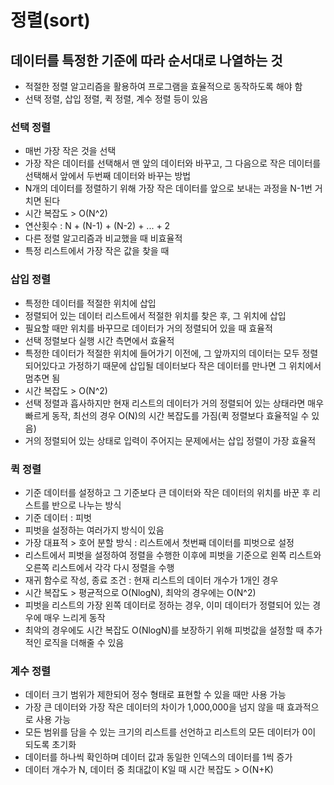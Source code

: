 # 정렬(sort)
## 데이터를 특정한 기준에 따라 순서대로 나열하는 것
* 적절한 정렬 알고리즘을 활용하여 프로그램을 효율적으로 동작하도록 해야 함
* 선택 정렬, 삽입 정렬, 퀵 정렬, 계수 정렬 등이 있음

### 선택 정렬
* 매번 가장 작은 것을 선택
* 가장 작은 데이터를 선택해서 맨 앞의 데이터와 바꾸고, 그 다음으로 작은 데이터를 선택해서 앞에서 두번째 데이터와 바꾸는 방법
* N개의 데이터를 정렬하기 위해 가장 작은 데이터를 앞으로 보내는 과정을 N-1번 거치면 된다
* 시간 복잡도 > O(N^2)
* 연산횟수 : N + (N-1) + (N-2) + ... + 2 
* 다른 정렬 알고리즘과 비교했을 때 비효율적
* 특정 리스트에서 가장 작은 값을 찾을 때 

### 삽입 정렬
* 특정한 데이터를 적절한 위치에 삽입
* 정렬되어 있는 데이터 리스트에서 적절한 위치를 찾은 후, 그 위치에 삽입
* 필요할 때만 위치를 바꾸므로 데이터가 거의 정렬되어 있을 때 효율적
* 선택 정렬보다 실행 시간 측면에서 효율적
* 특정한 데이터가 적절한 위치에 들어가기 이전에, 그 앞까지의 데이터는 모두 정렬되어있다고 가정하기 때문에 삽입될 데이터보다 작은 데이터를 만나면 그 위치에서 멈추면 됨
* 시간 복잡도 > O(N^2)
* 선택 정렬과 흡사하지만 현재 리스트의 데이터가 거의 정렬되어 있는 상태라면 매우 빠르게 동작, 최선의 경우 O(N)의 시간 복잡도를 가짐(퀵 정렬보다 효율적일 수 있음)
* 거의 정렬되어 있는 상태로 입력이 주어지는 문제에서는 삽입 정렬이 가장 효율적

### 퀵 정렬
* 기준 데이터를 설정하고 그 기준보다 큰 데이터와 작은 데이터의 위치를 바꾼 후 리스트를 반으로 나누는 방식 
* 기준 데이터 : 피벗
* 피벗을 설정하는 여러가지 방식이 있음
* 가장 대표적 > 호어 분할 방식 : 리스트에서 첫번째 데이터를 피벗으로 설정
* 리스트에서 피벗을 설정하여 정렬을 수행한 이후에 피벗을 기준으로 왼쪽 리스트와 오른쪽 리스트에서 각각 다시 정렬을 수행
* 재귀 함수로 작성, 종료 조건 : 현재 리스트의 데이터 개수가 1개인 경우
* 시간 복잡도 > 평균적으로 O(NlogN), 최악의 경우에는 O(N^2)
* 피벗을 리스트의 가장 왼쪽 데이터로 정하는 경우, 이미 데이터가 정렬되어 있는 경우에 매우 느리게 동작
* 최악의 경우에도 시간 복잡도 O(NlogN)를 보장하기 위해 피벗값을 설정할 때 추가적인 로직을 더해줄 수 있음

### 계수 정렬
* 데이터 크기 범위가 제한되어 정수 형태로 표현할 수 있을 때만 사용 가능
* 가장 큰 데이터와 가장 작은 데이터의 차이가 1,000,000을 넘지 않을 때 효과적으로 사용 가능
* 모든 범위를 담을 수 있는 크기의 리스트를 선언하고 리스트의 모든 데이터가 0이 되도록 초기화
* 데이터를 하나씩 확인하며 데이터 값과 동일한 인덱스의 데이터를 1씩 증가
* 데이터 개수가 N, 데이터 중 최대값이 K일 때 시간 복잡도 > O(N+K)
